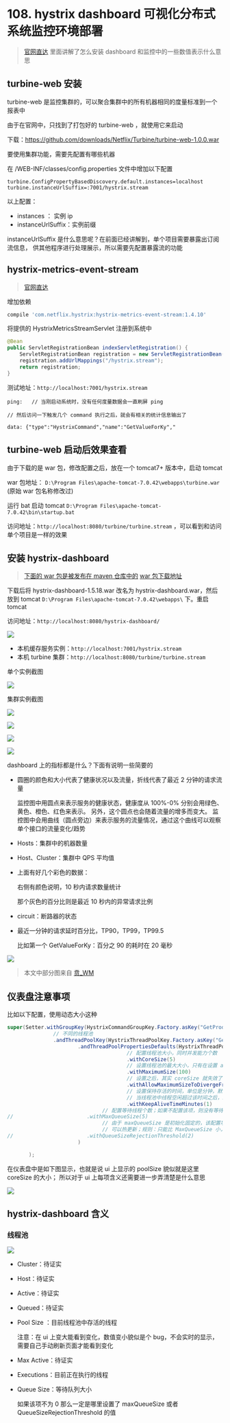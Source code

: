 # 108. hystrix dashboard 可视化分布式系统监控环境部署

> [官网直达](https://github.com/Netflix-Skunkworks/hystrix-dashboard/wiki)
里面讲解了怎么安装 dashboard 和监控中的一些数值表示什么意思

## turbine-web 安装
turbine-web 是监控集群的，可以聚合集群中的所有机器相同的度量标准到一个报表中

由于在官网中，只找到了打包好的 turbine-web ，就使用它来启动

下载：https://github.com/downloads/Netflix/Turbine/turbine-web-1.0.0.war

要使用集群功能，需要先配置有哪些机器

在 /WEB-INF/classes/config.properties 文件中增加以下配置

```
turbine.ConfigPropertyBasedDiscovery.default.instances=localhost
turbine.instanceUrlSuffix=:7001/hystrix.stream
```

以上配置：

- instances ： 实例 ip
- instanceUrlSuffix：实例前缀

instanceUrlSuffix 是什么意思呢？在前面已经讲解到，单个项目需要暴露出订阅流信息，
供其他程序进行处理展示，所以需要先配置暴露流的功能

## hystrix-metrics-event-stream
> [官网直达](https://github.com/Netflix/Hystrix/tree/master/hystrix-contrib/hystrix-metrics-event-stream)

增加依赖

```groovy
compile 'com.netflix.hystrix:hystrix-metrics-event-stream:1.4.10'
```

将提供的 HystrixMetricsStreamServlet 注册到系统中

```java
@Bean
public ServletRegistrationBean indexServletRegistration() {
    ServletRegistrationBean registration = new ServletRegistrationBean(new HystrixMetricsStreamServlet());
    registration.addUrlMappings("/hystrix.stream");
    return registration;
}

```

测试地址：`http://localhost:7001/hystrix.stream`

```
ping:   // 当刚启动系统时，没有任何度量数据会一直刷屏 ping

// 然后访问一下触发几个 command 执行之后，就会有相关的统计信息输出了

data: {"type":"HystrixCommand","name":"GetValueForKy","
```

## turbine-web 启动后效果查看
由于下载的是 war 包，修改配置之后，放在一个 tomcat7+ 版本中，启动 tomcat

war 包地址： `D:\Program Files\apache-tomcat-7.0.42\webapps\turbine.war` (原始 war 包名称修改过)

运行 bat 启动 tomcat `D:\Program Files\apache-tomcat-7.0.42\bin\startup.bat`

访问地址：`http://localhost:8080/turbine/turbine.stream` ，可以看到和访问单个项目是一样的效果

## 安装 hystrix-dashboard

> [下面的 war 包是被发布在 maven 仓库中的](https://search.maven.org/search?q=a:hystrix-dashboard)
> [war 包下载地址](https://search.maven.org/remotecontent?filepath=com/netflix/hystrix/hystrix-dashboard/1.5.18/hystrix-dashboard-1.5.18.war)

下载后将 hystrix-dashboard-1.5.18.war 改名为 hystrix-dashboard.war，然后放到 tomcat `D:\Program Files\apache-tomcat-7.0.42\webapps\` 下。重启 tomcat

访问地址：`http://localhost:8080/hystrix-dashboard/`

![](assets/markdown-img-paste-20190616175917743.png)

- 本机缓存服务实例：`http://localhost:7001/hystrix.stream`
- 本机 turbine 集群：`http://localhost:8080/turbine/turbine.stream`

单个实例截图

![](assets/markdown-img-paste-2019061618013443.png)

集群实例截图

![](assets/markdown-img-paste-20190616180232277.png)

![](assets/markdown-img-paste-20190616180251343.png)

![](assets/markdown-img-paste-20190616180321706.png)

![](assets/markdown-img-paste-2019061618083666.png)

dashboard 上的指标都是什么？下面有说明一些简要的

- 圆圈的颜色和大小代表了健康状况以及流量，折线代表了最近 2 分钟的请求流量

     监控图中用圆点来表示服务的健康状态，健康度从 100%-0% 分别会用绿色、黄色、橙色、红色来表示。 另外，这个圆点也会随着流量的增多而变大。 监控图中会用曲线（圆点旁边）来表示服务的流量情况，通过这个曲线可以观察单个接口的流量变化/趋势
- Hosts：集群中的机器数量
- Host、Cluster：集群中 QPS 平均值
- 上面有好几个彩色的数据：

    右侧有颜色说明，10 秒内请求数量统计

    那个灰色的百分比则是最近 10 秒内的异常请求比例
- circuit：断路器的状态

- 最近一分钟的请求延时百分比，TP90，TP99，TP99.5

    比如第一个 GetValueForKy：百分之 90 的耗时在 20 毫秒

![](assets/markdown-img-paste-20190616181619375.png)

> 本文中部分图来自 [贲_WM](https://blog.csdn.net/wm6752062/article/details/86136204)


## 仪表盘注意事项
比如以下配置，使用动态大小这种

```java
super(Setter.withGroupKey(HystrixCommandGroupKey.Factory.asKey("GetProductCommandGroup"))
               // 不同的线程池
               .andThreadPoolKey(HystrixThreadPoolKey.Factory.asKey("GetProductCommand2Pool"))
                       .andThreadPoolPropertiesDefaults(HystrixThreadPoolProperties.Setter()
                                       // 配置线程池大小，同时并发能力个数
                                       .withCoreSize(5)
                                       // 设置线程池的最大大小，只有在设置 allowMaximumSizeToDivergeFromCoreSize 的时候才能生效
                                       .withMaximumSize(100)
                                       // 设置之后，其实 coreSize 就失效了
                                       .withAllowMaximumSizeToDivergeFromCoreSize(true)
                                       // 设置保持存活的时间，单位是分钟，默认是 1
                                       // 当线程池中线程空闲超过该时间之后，就会被销毁
                                       .withKeepAliveTimeMinutes(1)
                               // 配置等待线程个数；如果不配置该项，则没有等待，超过则拒绝
//                        .withMaxQueueSize(5)
                               // 由于 maxQueueSize 是初始化固定的，该配置项是动态调整最大等待数量的
                               // 可以热更新；规则：只能比 MaxQueueSize 小，
//                        .withQueueSizeRejectionThreshold(2)
                       )

       );
```
在仪表盘中是如下图显示，也就是说 ui 上显示的 poolSize 貌似就是这里 coreSize 的大小；
所以对于 ui 上每项含义还需要进一步弄清楚是什么意思

![](assets/markdown-img-paste-20190618213228495.png)

## hystrix-dashboard 含义

### 线程池
![](assets/markdown-img-paste-20190618213228495.png)

- Cluster：待证实
- Host：待证实
- Active：待证实
- Queued：待证实
- Pool Size ：目前线程池中存活的线程

    注意：在 ui 上变大能看到变化，数值变小貌似是个 bug，不会实时的显示，
    需要自己手动刷新页面才能看到变化
- Max Active：待证实
- Executions：目前正在执行的线程
- Queue Size：等待队列大小

    如果该项不为 0 那么一定是哪里设置了 maxQueueSize 或者 QueueSizeRejectionThreshold 的值
